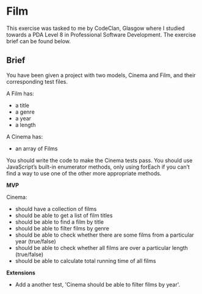 # Film

This exercise was tasked to me by CodeClan, Glasgow where I studied towards a PDA Level 8 in Professional Software Development. The exercise brief can be found below.

## Brief

You have been given a project with two models, Cinema and Film, and their corresponding test files.

A Film has:

- a title
- a genre
- a year
- a length

A Cinema has:

- an array of Films

You should write the code to make the Cinema tests pass. You should use JavaScript’s built-in enumerator methods, only using forEach if you can’t find a way to use one of the other more appropriate methods.

**MVP**

Cinema:

- should have a collection of films
- should be able to get a list of film titles
- should be able to find a film by title
- should be able to filter films by genre
- should be able to check whether there are some films from a particular year (true/false)
- should be able to check whether all films are over a particular length (true/false)
- should be able to calculate total running time of all films

**Extensions**

- Add a another test, 'Cinema should be able to filter films by year'.
